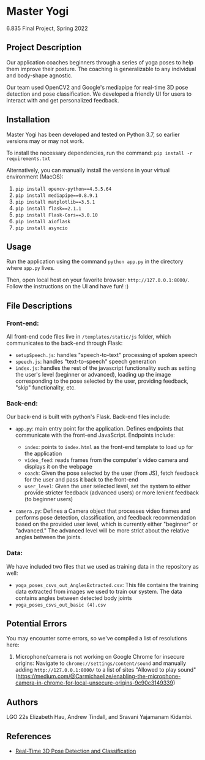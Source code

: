 # Master Yogi
6.835 Final Project, Spring 2022

## Project Description
Our application coaches beginners through a series of yoga poses to help them improve their posture. The coaching is generalizable to any individual and body-shape agnostic. 

Our team used OpenCV2 and Google's mediapipe for real-time 3D pose detection and pose classification. We developed a friendly UI for users to interact with and get personalized feedback.

## Installation
Master Yogi has been developed and tested on Python 3.7, so earlier versions may or may not work.

To install the necessary dependencies, run the command:
`pip install -r requirements.txt`

Alternatively, you can manually install the versions in your virtual environment (MacOS):
1. `pip install opencv-python==4.5.5.64`
2. `pip install mediapipe==0.8.9.1`
3. `pip install matplotlib==3.5.1`
4. `pip install flask==2.1.1`
5. `pip install Flask-Cors==3.0.10`
6. `pip install aioflask`
7. `pip install asyncio`

## Usage
Run the application using the command `python app.py` in the directory where `app.py` lives. 

Then, open local host on your favorite browser: `http://127.0.0.1:8000/`. Follow the instructions on the UI and have fun! :) 

## File Descriptions
### Front-end:
All front-end code files live in `/templates/static/js` folder, which communicates to the back-end through Flask:
* `setupSpeech.js`: handles "speech-to-text" processing of spoken speech
* `speech.js`: handles "text-to-speech" speech generation
* `index.js`: handles the rest of the javascript functionality such as setting the user's level (beginner or advanced), loading up the image corresponding to the pose selected by the user, providing feedback, "skip" functionality, etc.

### Back-end:
Our back-end is built with python's Flask. Back-end files include:
* `app.py`: main entry point for the application. Defines endpoints that communicate with the front-end JavaScript. Endpoints include:
  * `index`: points to `index.html` as the front-end template to load up for the application
  * `video_feed`: reads frames from the computer's video camera and displays it on the webpage
  * `coach`: Given the pose selected by the user (from JS), fetch feedback for the user and pass it back to the front-end
  * `user_level`: Given the user selected level, set the system to either provide stricter feedback (advanced users) or more lenient feedback (to beginner users)

* `camera.py`: Defines a Camera object that processes video frames and performs pose detection, classification, and feedback recommendation based on the provided user level, which is currently either "beginner" or "advanced." The advanced level will be more strict about the relative angles between the joints. 

### Data:
We have included two files that we used as training data in the repository as well:
* `yoga_poses_csvs_out_AnglesExtracted.csv`: This file contains the training data extracted from images we used to train our system. The data contains angles between detected body joints 
* `yoga_poses_csvs_out_basic (4).csv`

## Potential Errors
You may encounter some errors, so we've compiled a list of resolutions here:

1. Microphone/camera is not working on Google Chrome for insecure origins: Navigate to `chrome://settings/content/sound` and manually adding `http://127.0.0.1:8000/` to a list of sites "Allowed to play sound" (https://medium.com/@Carmichaelize/enabling-the-microphone-camera-in-chrome-for-local-unsecure-origins-9c90c3149339)

## Authors
LGO 22s Elizabeth Hau, Andrew Tindall, and Sravani Yajamanam Kidambi.

## References
- [Real-Time 3D Pose Detection and Classification](https://bleedai.com/introduction-to-pose-detection-and-basic-pose-classification/)